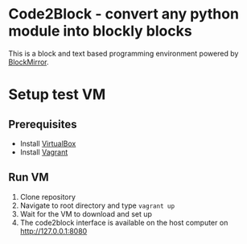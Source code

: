 # Code2Block - convert any python module into blockly blocks

This is a block and text based programming environment powered by [BlockMirror](https://github.com/blockpy-edu/BlockMirror).

# Setup test VM

## Prerequisites

- Install [VirtualBox](https://www.virtualbox.org/wiki/Downloads)
- Install [Vagrant](https://developer.hashicorp.com/vagrant/install?product_intent=vagrant)

## Run VM

1. Clone repository
2. Navigate to root directory and type `vagrant up`
3. Wait for the VM to download and set up
4. The code2block interface is available on the host computer on http://127.0.0.1:8080